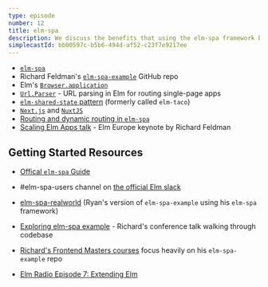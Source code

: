 ```yaml
---
type: episode
number: 12
title: elm-spa
description: We discuss the benefits that using the elm-spa framework bring to your codebase, and how to get started.
simplecastId: bb00597c-b5b6-494d-af52-c23f7e9217ee
---
```


- [`elm-spa`](https://elm-spa.dev/)
- Richard Feldman's [`elm-spa-example`](https://github.com/rtfeldman/elm-spa-example) GitHub repo
- Elm's [`Browser.application`](https://package.elm-lang.org/packages/elm/browser/latest/Browser#application)
- [`Url.Parser`](https://package.elm-lang.org/packages/elm/url/latest/Url-Parser) - URL parsing in Elm for routing single-page apps
- [`elm-shared-state` pattern](https://github.com/ohanhi/elm-shared-state) (formerly called `elm-taco`)
- [`Next.js`](https://nextjs.org/) and [`NuxtJS`](https://nuxtjs.org/)
- [Routing and dynamic routing in `elm-spa`](https://www.elm-spa.dev/guide/routing)
- [Scaling Elm Apps talk](https://www.youtube.com/watch?v=DoA4Txr4GUs) - Elm Europe keynote by Richard Feldman


## Getting Started Resources
- [Offical `elm-spa` Guide](https://www.elm-spa.dev/)
- #elm-spa-users channel on [the official Elm slack](http://elmlang.herokuapp.com/)
- [elm-spa-realworld](https://github.com/ryannhg/elm-spa-realworld) (Ryan's version of `elm-spa-example` using his `elm-spa` framework)
- [Exploring elm-spa example](https://www.youtube.com/watch?v=RN2_NchjrJQ) - Richard's conference talk walking through codebase

- [Richard's Frontend Masters courses](https://frontendmasters.com/teachers/richard-feldman/) focus heavily on his `elm-spa-example` repo
- [Elm Radio Episode 7: Extending Elm](https://elm-radio.com/episode/extending-elm)
